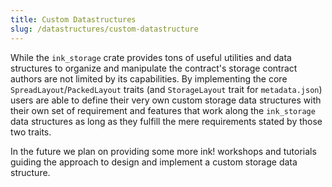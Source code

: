 ```yaml
---
title: Custom Datastructures
slug: /datastructures/custom-datastructure
---
```


While the `ink_storage` crate provides tons of useful utilities and data structures to organize and manipulate the contract's storage contract authors are not limited by its capabilities. By implementing the core `SpreadLayout`/`PackedLayout` traits (and `StorageLayout` trait for `metadata.json`) users are able to define their very own custom storage data structures with their own set of requirement and features that work along the `ink_storage` data structures as long as they fulfill the mere requirements stated by those two traits.

In the future we plan on providing some more ink! workshops and tutorials guiding the approach to design and implement a custom storage data structure.
